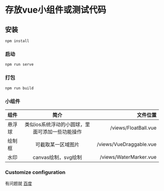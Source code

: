 # 存放vue小组件或测试代码

## 安装
```
npm install
```

### 启动
```
npm run serve
```

### 打包
```
npm run build
```


### 小组件
|组件|简介|文件位置|
|:-|:-:|-:|
|悬浮球|类似ios系统浮动的小圆球，里面可添加一些功能操作|/views/FloatBall.vue|
|绘制框|可截取某一区域图片|/views/VueDraggable.vue|
|水印|canvas绘制，svg绘制|/views/WaterMarker.vue|

### Customize configuration
有问题就 [百度](https://www.baidu.com)

